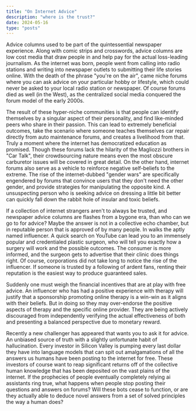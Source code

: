 ```yaml
---
title: "On Internet Advice"
description: "where is the trust?"
date: 2024-05-16
type: "posts"
---
```


Advice columns used to be part of the quintessential newspaper experience. Along with comic strips and crosswords, advice columns are low cost media that draw people in and help pay for the actual loss-leading journalism. As the internet was born, people went from calling into radio stations and writing into newspaper outlets to submitting their life stories online. With the death of the phrase "you're on the air", came niche forums where you can ask advice on your particular hobby or lifestyle, which could never be asked to your local radio station or newspaper. Of course forums died as well (in the West), as the centralized social media conquered the forum model of the early 2000s.

The result of these hyper-niche communities is that people can identify themselves by a singular aspect of their personality, and find like-minded peers who share in their passion. This can lead to extremely beneficial outcomes, take the scenario where someone teaches themselves car repair directly from auto maintenance forums, and creates a livelihood from that. Truly a moment where the internet has democratized education as promised. Though these forums lack the hilarity of the Magliozzi brothers in "Car Talk", their crowdsourcing nature means even the most obscure carburetor issues will be covered in great detail. On the other hand, internet forums also serve as a vehicle to reinforce negative self-beliefs to the extreme. The rise of the internet-dubbed "gender wars" are specifically engendered by forums that convince users that they don't need the other gender, and provide strategies for manipulating the opposite kind. A unsuspecting person who is seeking advice on dressing a little bit better can quickly fall down the rabbit hole of insular and toxic beliefs.

If a collection of internet strangers aren't to always be trusted, and newspaper advice columns are flashes from a bygone era, than who can we go to for advice? Maybe the answer is not in a collective echo chamber, but in reputable person that is approved of by many people. In walks the aptly named influencer. A quick search on YouTube can lead you to an immensely popular and credentialed plastic surgeon, who will tell you exactly how a surgery will work and the possible outcomes. The consumer is more informed, and the surgeon gets to advertise that their clinic does things right. Of course, corporations did not take long to notice the rise of the influencer. If someone is trusted by a following of ardent fans, renting their reputation is the easiest way to produce guaranteed sales.

Suddenly one must weigh the financial incentives that are at play with free advice. An influencer who has had a positive experience with therapy will justify that a sponsorship promoting online therapy is a win-win as it aligns with their beliefs. But in doing so they may over-endorse the positive aspects of therapy and the specific online provider. They are being actively discouraged from independently verifying the actual effectiveness of both and presenting a balanced perspective due to monetary reward.

Recently a new challenger has appeared that wants you to ask it for advice. An unbiased source of truth with a slightly unfortunate habit of hallucination. Every investor in Silicon Valley is pumping every last dollar they have into language models that can spit out amalgamations of all the answers us humans have been posting to the internet for free. These investors of course want to reap significant returns off of the collective human knowledge that has been deposited on the vast plains of the internet. If the prophecies of people eventually completely relying ai assistants ring true, what happens when people stop posting their questions and answers on forums? Will these bots cease to function, or are they actually able to deduce novel answers from a set of solved principles the way a human does?